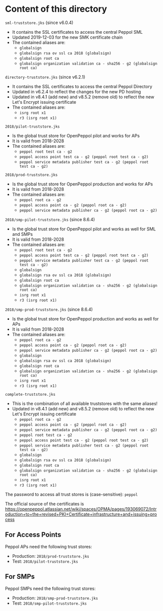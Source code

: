 # Content of this directory

`sml-truststore.jks` (since v6.0.4)
* It contains the SSL certificates to access the central Peppol SML
* Updated 2019-12-03 for the new SMK certificate chain
* The contained aliases are:
    * `globalsign`
    * `globalsign rsa ov ssl ca 2018 (globalsign)`
    * `globalsign root ca`
    * `globalsign organization validation ca - sha256 - g2 (globalsign root ca)`

`directory-truststore.jks` (since v6.2.1)
* It contains the SSL certificates to access the central Peppol Directory
* Updated in v6.2.4 to reflect the changes for the new PD hosting
* Updated in v8.4.1 (add new) and v8.5.2 (remove old) to reflect the new Let's Encrypt issuing certificate
* The contained aliases are:
    * `isrg root x1`
    * `r3 (isrg root x1)`

`2018/pilot-truststore.jks`
* Is the global trust store for OpenPeppol pilot and works for APs
* It is valid from 2018-2028
* The contained aliases are:
    * `peppol root test ca - g2`
    * `peppol access point test ca - g2 (peppol root test ca - g2)`
    * `peppol service metadata publisher test ca - g2 (peppol root test ca - g2)`

`2018/prod-truststore.jks`
* Is the global trust store for OpenPeppol production and works for APs
* It is valid from 2018-2028
* The contained aliases are:
    * `peppol root ca - g2`
    * `peppol access point ca - g2 (peppol root ca - g2)`
    * `peppol service metadata publisher ca - g2 (peppol root ca - g2)`

`2018/smp-pilot-truststore.jks` (since 8.6.4)
* Is the global trust store for OpenPeppol pilot and works as well for SML and SMPs
* It is valid from 2018-2028
* The contained aliases are:
    * `peppol root test ca - g2`
    * `peppol access point test ca - g2 (peppol root test ca - g2)`
    * `peppol service metadata publisher test ca - g2 (peppol root test ca - g2)`
    * `globalsign`
    * `globalsign rsa ov ssl ca 2018 (globalsign)`
    * `globalsign root ca`
    * `globalsign organization validation ca - sha256 - g2 (globalsign root ca)`
    * `isrg root x1`
    * `r3 (isrg root x1)`

`2018/smp-prod-truststore.jks` (since 8.6.4)
* Is the global trust store for OpenPeppol production and works as well for APs
* It is valid from 2018-2028
* The contained aliases are:
    * `peppol root ca - g2`
    * `peppol access point ca - g2 (peppol root ca - g2)`
    * `peppol service metadata publisher ca - g2 (peppol root ca - g2)`
    * `globalsign`
    * `globalsign rsa ov ssl ca 2018 (globalsign)`
    * `globalsign root ca`
    * `globalsign organization validation ca - sha256 - g2 (globalsign root ca)`
    * `isrg root x1`
    * `r3 (isrg root x1)`

`complete-truststore.jks`
* This is the combination of all available truststores with the same aliases!
* Updated in v8.4.1 (add new) and v8.5.2 (remove old) to reflect the new Let's Encrypt issuing certificate
    * `peppol root ca - g2`
    * `peppol access point ca - g2 (peppol root ca - g2)`
    * `peppol service metadata publisher ca - g2 (peppol root ca - g2)`
    * `peppol root test ca - g2`
    * `peppol access point test ca - g2 (peppol root test ca - g2)`
    * `peppol service metadata publisher test ca - g2 (peppol root test ca - g2)`
    * `globalsign`
    * `globalsign rsa ov ssl ca 2018 (globalsign)`
    * `globalsign root ca`
    * `globalsign organization validation ca - sha256 - g2 (globalsign root ca)`
    * `isrg root x1`
    * `r3 (isrg root x1)`

The password to access all trust stores is (case-sensitive): `peppol`

The official source of the certificates is https://openpeppol.atlassian.net/wiki/spaces/OPMA/pages/193069072/Introduction+to+the+revised+PKI+Certificate+infrastructure+and+issuing+process

## For Access Points

Peppol APs need the following trust stores:
* Production: `2018/prod-truststore.jks`
* Test: `2018/pilot-truststore.jks`

## For SMPs

Peppol SMPs need the following trust stores:
* Production: `2018/smp-prod-truststore.jks`
* Test: `2018/smp-pilot-truststore.jks`
